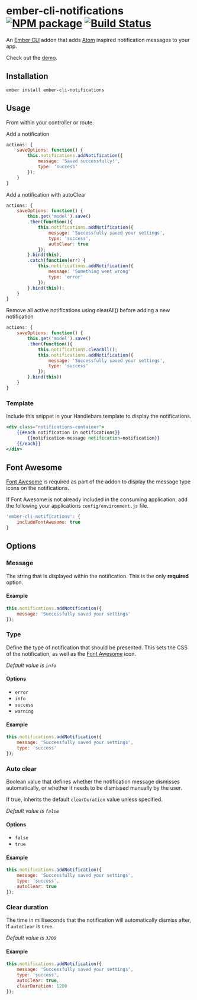 # ember-cli-notifications [![NPM package](https://img.shields.io/npm/v/ember-cli-notifications.svg)](https://www.npmjs.com/package/ember-cli-notifications) [![Build Status](https://img.shields.io/travis/Blooie/ember-cli-notifications.svg)](https://travis-ci.org/Blooie/ember-cli-notifications)


An [Ember CLI] addon that adds [Atom] inspired notification messages to your app.

Check out the [demo].

## Installation

```shell
ember install ember-cli-notifications
```

## Usage

From within your controller or route.

Add a notification
```js
actions: {
    saveOptions: function() {
        this.notifications.addNotification({
            message: 'Saved successfully!',
            type: 'success'
        });
    }
}
```

Add a notification with autoClear
```js
actions: {
    saveOptions: function() {
        this.get('model').save()
        .then(function(){
            this.notifications.addNotification({
                message: 'Successfully saved your settings',
                type: 'success',
                autoClear: true
            });
        }.bind(this),
        .catch(function(err) {
            this.notifications.addNotification({
                message: 'Something went wrong'
                type: 'error'
            });
        }.bind(this));
    }
}
```

Remove all active notifications using clearAll() before adding a new notification
```js
actions: {
    saveOptions: function() {
        this.get('model').save()
        .then(function(){
            this.notifications.clearAll();
            this.notifications.addNotification({
                message: 'Successfully saved your settings',
                type: 'success'
            });
        }.bind(this))
    }
}
```
### Template

Include this snippet in your Handlebars template to display the notifications.

```hbs
<div class="notifications-container">
    {{#each notification in notifications}}
        {{notification-message notification=notification}}
    {{/each}}
</div>
```

## Font Awesome

[Font Awesome] is required as part of the addon to display the message type icons on the notifications.

If Font Awesome is not already included in the consuming application, add the following your applications `config/environment.js` file.

```js
'ember-cli-notifications': {
    includeFontAwesome: true
}
```

## Options

### Message

The string that is displayed within the notification. This is the only **required** option.

#### Example

```js
this.notifications.addNotification({
    message: 'Successfully saved your settings'
});
```

### Type

Define the type of notification that should be presented. This sets the CSS of the notification, as well as the [Font Awesome] icon.

*Default value is `info`*

#### Options

* `error`
* `info`
* `success`
* `warning`

#### Example

```js
this.notifications.addNotification({
    message: 'Successfully saved your settings',
    type: 'success'
});
```

### Auto clear

Boolean value that defines whether the notification message dismisses automatically, or whether it needs to be dismissed manually by the user.

If true, inherits the default `clearDuration` value unless specified.

*Default value is `false`*

#### Options

* `false`
* `true`

#### Example

```js
this.notifications.addNotification({
    message: 'Successfully saved your settings',
    type: 'success',
    autoClear: true
});
```

### Clear duration

The time in milliseconds that the notification will automatically dismiss after, if `autoClear` is `true`.

*Default value is `3200`*

#### Example

```js
this.notifications.addNotification({
    message: 'Successfully saved your settings',
    type: 'success',
    autoClear: true,
    clearDuration: 1200
});
```

[Ember CLI]: http://ember-cli.com
[Atom]: https://github.com/atom/notifications
[demo]: http://blooie.github.io/ember-cli-notifications
[broccoli-sass]: https://www.npmjs.com/package/broccoli-sass
[Font Awesome]: http://fortawesome.github.io/Font-Awesome
